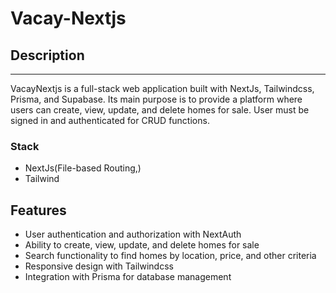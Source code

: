 # Vacay-Nextjs

## Description

---

VacayNextjs is a full-stack web application built with NextJs, Tailwindcss, Prisma, and Supabase. Its main purpose is to provide a platform where users can create, view, update, and delete homes for sale. User must be signed in and authenticated for CRUD functions.

### Stack

-   NextJs(File-based Routing,)
-   Tailwind

## Features

-   User authentication and authorization with NextAuth
-   Ability to create, view, update, and delete homes for sale
-   Search functionality to find homes by location, price, and other criteria
-   Responsive design with Tailwindcss
-   Integration with Prisma for database management

